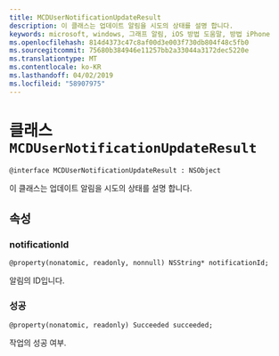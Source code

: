 ```yaml
---
title: MCDUserNotificationUpdateResult
description: 이 클래스는 업데이트 알림을 시도의 상태를 설명 합니다.
keywords: microsoft, windows, 그래프 알림, iOS 방법 도움말, 방법 iPhone
ms.openlocfilehash: 814d4373c47c8af00d3e003f730db804f48c5fb0
ms.sourcegitcommit: 75680b384946e11257bb2a33044a3172dec5220e
ms.translationtype: MT
ms.contentlocale: ko-KR
ms.lasthandoff: 04/02/2019
ms.locfileid: "58907975"
---
```

# <a name="class-mcdusernotificationupdateresult"></a>클래스 `MCDUserNotificationUpdateResult`

```
@interface MCDUserNotificationUpdateResult : NSObject
```

이 클래스는 업데이트 알림을 시도의 상태를 설명 합니다.

## <a name="properties"></a>속성

### <a name="notificationid"></a>notificationId
`@property(nonatomic, readonly, nonnull) NSString* notificationId;`

알림의 ID입니다.

### <a name="succeeded"></a>성공
`@property(nonatomic, readonly) Succeeded succeeded;`

작업의 성공 여부. 